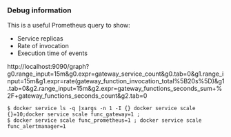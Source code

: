 ### Debug information

This is a useful Prometheus query to show:

* Service replicas
* Rate of invocation
* Execution time of events

http://localhost:9090/graph?g0.range_input=15m&g0.expr=gateway_service_count&g0.tab=0&g1.range_input=15m&g1.expr=rate(gateway_function_invocation_total%5B20s%5D)&g1.tab=0&g2.range_input=15m&g2.expr=gateway_functions_seconds_sum+%2F+gateway_functions_seconds_count&g2.tab=0


```
$ docker service ls -q |xargs -n 1 -I {} docker service scale {}=10;docker service scale func_gateway=1 ;
$ docker service scale func_prometheus=1 ; docker service scale func_alertmanager=1
```
